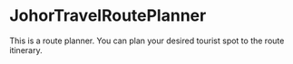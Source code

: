 # JohorTravelRoutePlanner

This is a route planner.
You can plan your desired tourist spot to the route itinerary.
